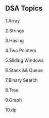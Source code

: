 ## DSA Topics

1.Array

2.Strings


3.Hasing


4.Two Pointers

5.Sliding Windows

6.Stack && Queue

7.Binary Search

8.Tree

9.Graph

10.dp
